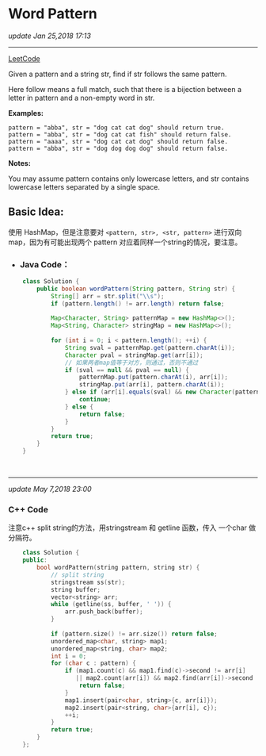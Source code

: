 # Word Pattern
_update Jan 25,2018  17:13_

---
[LeetCode](https://leetcode.com/problems/word-pattern/description/)

Given a pattern and a string str, find if str follows the same pattern.

Here follow means a full match, such that there is a bijection between a letter in pattern and a non-empty word in str.

**Examples:**

    pattern = "abba", str = "dog cat cat dog" should return true.
    pattern = "abba", str = "dog cat cat fish" should return false.
    pattern = "aaaa", str = "dog cat cat dog" should return false.
    pattern = "abba", str = "dog dog dog dog" should return false.
    
**Notes:**

You may assume pattern contains only lowercase letters, and str contains lowercase letters separated by a single space.

## Basic Idea:
使用 HashMap，但是注意要对 `<pattern, str>, <str, pattern>` 进行双向map，因为有可能出现两个 pattern 对应着同样一个string的情况，要注意。
* ### Java Code：
```java
    class Solution {
        public boolean wordPattern(String pattern, String str) {
            String[] arr = str.split("\\s");
            if (pattern.length() != arr.length) return false;
            
            Map<Character, String> patternMap = new HashMap<>();
            Map<String, Character> stringMap = new HashMap<>();
            
            for (int i = 0; i < pattern.length(); ++i) {
                String sval = patternMap.get(pattern.charAt(i));
                Character pval = stringMap.get(arr[i]);
                // 如果两者map值等于对方，则通过，否则不通过
                if (sval == null && pval == null) {
                    patternMap.put(pattern.charAt(i), arr[i]);
                    stringMap.put(arr[i], pattern.charAt(i));
                } else if (arr[i].equals(sval) && new Character(pattern.charAt(i)).equals(pval)) {
                    continue;
                } else {
                    return false;
                }
            }
            return true;
        }
    }
```

<br>

---
_update May 7,2018 23:00_

### C++ Code
注意c++ split string的方法，用stringstream 和 getline 函数，传入 一个char 做分隔符。
```cpp
    class Solution {
    public:
        bool wordPattern(string pattern, string str) {
            // split string
            stringstream ss(str);
            string buffer;
            vector<string> arr;
            while (getline(ss, buffer, ' ')) {
                arr.push_back(buffer);
            }
            
            if (pattern.size() != arr.size()) return false;
            unordered_map<char, string> map1;
            unordered_map<string, char> map2;
            int i = 0;
            for (char c : pattern) {
                if (map1.count(c) && map1.find(c)->second != arr[i]
                   || map2.count(arr[i]) && map2.find(arr[i])->second != c) {
                    return false;
                }
                map1.insert(pair<char, string>{c, arr[i]});
                map2.insert(pair<string, char>{arr[i], c});
                ++i;
            }
            return true;
        }
    };
```





















